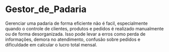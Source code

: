 # Gestor_de_Padaria
Gerenciar uma padaria de forma eficiente não é facil, especialmente quando o controle de clientes, produtos e pedidos é realizado manualmente ou de forma desorganizada. Isso pode levar a erros como perda de informações, demora no atendimento, confusão sobre pedidos e dificuldade em calcular o lucro total mensal. 
